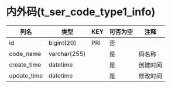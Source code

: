 # 内外码(t_ser_code_type1_info)
| 列名   | 类型   | KEY  | 可否为空 | 注释   |
| ---- | ---- | ---- | ---- | ---- |
|id|bigint(20)|PRI|否||
|code_name|varchar(255)||是|码名称|
|create_time|datetime||是|创建时间|
|update_time|datetime||是|修改时间|
